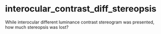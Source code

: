 # interocular_contrast_diff_stereopsis
While interocular different luminance contrast stereogram was presented, how much stereopsis was lost?
